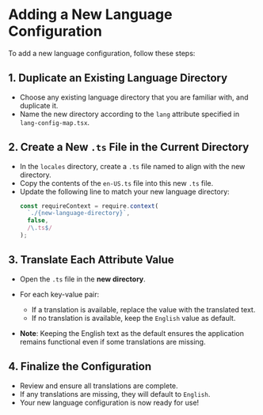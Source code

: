 # Adding a New Language Configuration

To add a new language configuration, follow these steps:

## 1. **Duplicate an Existing Language Directory**

- Choose any existing language directory that you are familiar with, and duplicate it.
- Name the new directory according to the `lang` attribute specified in `lang-config-map.tsx`.

## 2. **Create a New `.ts` File in the Current Directory**

- In the `locales` directory, create a `.ts` file named to align with the new directory.
- Copy the contents of the `en-US.ts` file into this new `.ts` file.
- Update the following line to match your new language directory:
  ```ts
  const requireContext = require.context(
    `./{new-language-directory}`,
    false,
    /\.ts$/
  );
  ```

## 3. **Translate Each Attribute Value**

- Open the `.ts` file in the **new directory**.
- For each key-value pair:

  - If a translation is available, replace the value with the translated text.
  - If no translation is available, keep the `English` value as default.

- **Note**: Keeping the English text as the default ensures the application remains functional even if some translations are missing.

## 4. **Finalize the Configuration**

- Review and ensure all translations are complete.
- If any translations are missing, they will default to `English`.
- Your new language configuration is now ready for use!
